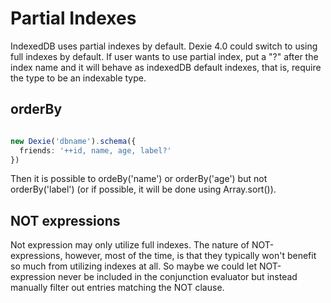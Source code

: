 # Partial Indexes

IndexedDB uses partial indexes by default. Dexie 4.0 could switch to using full indexes by default. If user wants to use partial index, put a "?" after the index name and it will behave as indexedDB default indexes, that is, require the type to be an indexable type.

## orderBy
```ts

new Dexie('dbname').schema({
  friends: '++id, name, age, label?'
})

```
Then it is possible to ordeBy('name') or orderBy('age') but not orderBy('label') (or if possible, it will be done using Array.sort()).

## NOT expressions

Not expression may only utilize full indexes. The nature of NOT-expressions, however, most of the time, is that they typically won't benefit so much from utilizing indexes at all. So maybe we could let NOT-expression never be included in the conjunction evaluator but instead manually filter out entries matching the NOT clause.

